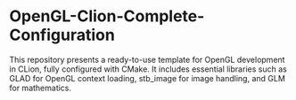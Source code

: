 # OpenGL-Clion-Complete-Configuration
This repository presents a ready-to-use template for OpenGL development in CLion, fully configured with CMake. It includes essential libraries such as GLAD for OpenGL context loading, stb_image for image handling, and GLM for mathematics. 
